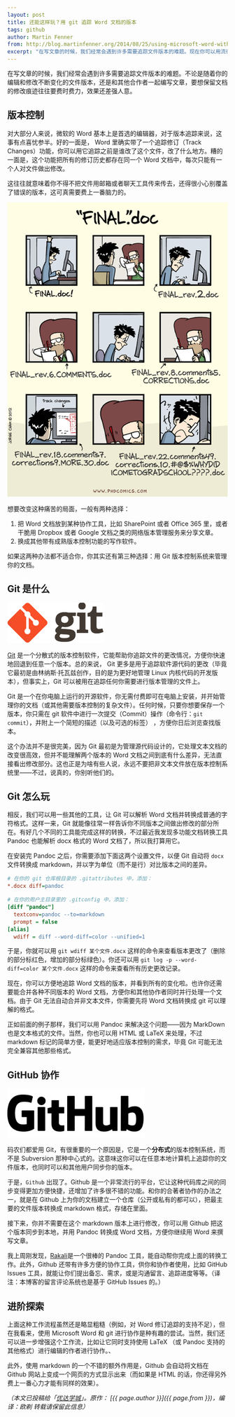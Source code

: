 ```yaml
---
layout: post
title: 还能这样玩？用 git 追踪 Word 文档的版本
tags: github
author: Martin Fenner
from: http://blog.martinfenner.org/2014/08/25/using-microsoft-word-with-git/
excerpt: "在写文章的时候，我们经常会遇到许多需要追踪文件版本的难题。现在你可以用流行的版本控制工具 Git 来为你服务啦！"
---
```

在写文章的时候，我们经常会遇到许多需要追踪文件版本的难题。不论是随着你的编辑和修改不断变化的文件版本，还是和其他合作者一起编写文章，要想保留文档的修改痕迹往往要费时费力，效果还差强人意。

## 版本控制

对大部分人来说，微软的 Word 基本上是首选的编辑器，对于版本追踪来说，这事有点喜忧参半。好的一面是， Word 里确实带了一个追踪修订（Track Changes）功能，你可以用它追踪之前是谁改了这个文件，改了什么地方。糟的一面是，这个功能把所有的修订历史都存在同一个 Word 文档中，每次只能有一个人对文件做出修改。

这往往就意味着你不得不把文件用邮箱或者聊天工具传来传去，还得很小心别覆盖了错误的版本，这可真需要费上一番脑力的。

<img src="/img/phd101212s.gif"/>

想要改变这种痛苦的局面，一般有两种选择：
1. 把 Word 文档放到某种协作工具，比如 SharePoint 或者 Office 365 里，或者干脆用 Dropbox 或者 Google 文档之类的网络版本管理服务来分享文章。
2. 换成其他带有成熟版本控制功能的写作软件。

如果这两种办法都不适合你，你其实还有第三种选择：用 <span class="hightlight_words">Git 版本控制系统</span>来管理你的文档。

## Git 是什么

<img src="/img/gitlogo.png">

[Git](https://git-scm.com/) 是一个分散式的版本控制软件，它能帮助你追踪文件的更改情况，方便你快速地回退到任意一个版本。总的来说， Git 更多是用于追踪软件源代码的更改（毕竟它最初是由林纳斯·托瓦兹创作，目的是为更好地管理 Linux 内核代码的开发版本），但事实上，Git 可以被用在追踪任何你需要进行版本管理的文件上。

Git 是一个在你电脑上运行的开源软件，你无需付费即可在电脑上安装，并开始管理你的文档（或其他需要版本控制的复杂文件）。任何时候，只要你想要保存一个版本，你只需在 git 软件中进行一次提交（Commit）操作（命令行：`git commit`），并附上一个简短的描述（以及可选的标签） ，方便你日后浏览查找版本。

这个办法并不是很完美，因为 Git 最初是为管理源代码设计的，它处理文本文档的改变很高效，但并不能理解两个版本的 Word 文档之间到底有什么差异，无法直接看出修改部分。这也正是为啥有些人说，永远不要把非文本文件放在版本控制系统里——不过，说真的，你别听他们的。

## Git 怎么玩

相反，我们可以用一些其他的工具，让 Git 可以解析 Word 文档并转换成普通的字符格式。这样一来，Git 就能像往常一样告诉你不同版本之间做出修改的部分所在。有好几个不同的工具能完成这样的转换，不过最近我发现多功能文档转换工具 Pandoc 也能解析 docx 格式的 Word 文档了，所以我打算用它。

在安装完 Pandoc 之后，你需要添加下面这两个设置文件，以便 Git 自动将 `docx` 文件转换成 markdown，并以字为单位（而不是行）对比版本之间的差异。


```ini
# 在你的 git 仓库根目录的 .gitattributes 中，添加：
*.docx diff=pandoc
```

```ini
# 在你的用户主目录里的 .gitconfig 中，添加：
[diff "pandoc"]
  textconv=pandoc --to=markdown
  prompt = false
[alias]
  wdiff = diff --word-diff=color --unified=1
```

于是，你就可以用 `git wdiff 某个文件.docx` 这样的命令来查看版本更改了（删除的部分标红色，增加的部分标绿色）。你还可以用 `git log -p --word-diff=color 某个文件.docx` 这样的命令来查看所有历史更改记录。

现在，你可以方便地追踪 Word 文档的版本，并看到所有的变化啦。也许你还需要能合并各种不同版本的 Word 文档，方便你和其他协作者同时并行处理一个文档。由于 Git 无法自动合并非文本文件，你需要先将 Word 文档转换成 git 可以理解的格式。

正如前面的例子那样，我们可以用 Pandoc 来解决这个问题——因为 MarkDown 也是文本格式的文件。当然，你也可以用 HTML 或 LaTeX 来处理，不过 markdown 标记的简单方便，能更好地适应版本控制的需求，毕竟 Git 可能无法完全兼容其他那些格式。

## GitHub 协作

<img src="/img/githublogo.svg">

码农们都爱用 Git，有很重要的一个原因是，它是一个**分布式**的版本控制系统，而不是 Subversion 那种中心式的。这意味这你可以在任意本地计算机上追踪你的文件版本，也同时可以和其他用户同步你的版本。

于是，`Github` 出现了。Github 是一个非常流行的平台，它让这种代码库之间的同步变得更加方便快捷，还增加了许多很不错的功能。和你的合著者协作的办法之一，就是在 Github 上为你的文档建立一个仓库（公开或私有的都可以），把最主要的文件版本转换成 markdown 格式，存储在里面。

接下来，你并不需要在这个 markdown 版本上进行修改，你可以用 Github 把这个版本同步到本地，并用 Pandoc 转换成 Word 文档，方便你继续用 Word 来撰写文章。

我上周刚发现，[Rakali](http://blog.martinfenner.org/2014/08/18/introducing-rakali/)是一个很棒的 Pandoc 工具，能自动帮你完成上面的转换工作。此外，Github 还带有许多方便的协作工具，供你和协作者使用，比如 GitHub Issues 工具，就能让你们提出备忘、需求，或是沟通留言、追踪进度等等。（译注：本博客的留言评论系统也是基于 GitHub Issues 的。）

## 进阶探索

上面这种工作流程虽然还是略显粗糙（例如，对 Word 修订追踪的支持不足），但在我看来，使用 Microsoft Word 和 git 进行协作是种有趣的尝试。当然，我们还可以进一步增强这个工作流，比如让它同时支持使用 LaTeX （或 Pandoc 支持的其他格式）进行编辑的作者进行协作。、

此外，使用 markdown 的一个不错的额外作用是，Github 会自动将文档在 Github 网站上变成一个网页的方式显示出来（而如果是 HTML 的话，你还得另外费上一番心力才能有同样的效果）。

_（本文已投稿给「[优达学城](https://cn.udacity.com)」。原作： [{{ page.author }}]({{ page.from }})，编译：欧剃 转载请保留此信息）_
